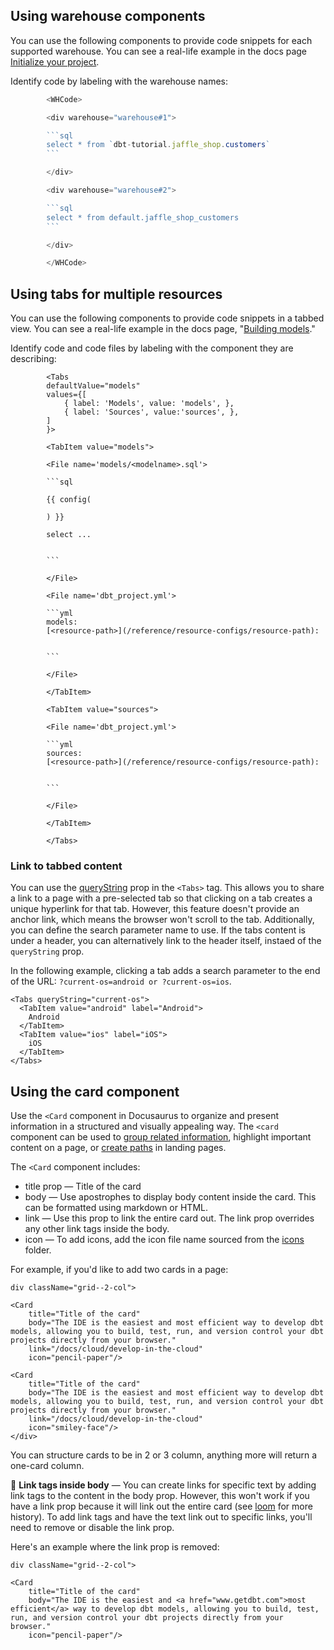## Using warehouse components

You can use the following components to provide code snippets for each supported warehouse. You can see a real-life example in the docs page [Initialize your project](/quickstarts/databricks?step=6).

Identify code by labeling with the warehouse names:

```js
        <WHCode>

        <div warehouse="warehouse#1">

        ```sql
        select * from `dbt-tutorial.jaffle_shop.customers`
        ```

        </div>

        <div warehouse="warehouse#2">

        ```sql
        select * from default.jaffle_shop_customers
        ```

        </div>

        </WHCode>
```

## Using tabs for multiple resources

You can use the following components to provide code snippets in a tabbed view. You can see a real-life example in the docs page, "[Building models](https://docs.getdbt.com/docs/building-a-dbt-project/building-models#building-dependencies-between-models)."

Identify code and code files by labeling with the component they are describing:

```code
        <Tabs
        defaultValue="models"
        values={[
            { label: 'Models', value: 'models', },
            { label: 'Sources', value:'sources', },
        ]
        }>

        <TabItem value="models">

        <File name='models/<modelname>.sql'>

        ```sql

        {{ config(

        ) }}

        select ...


        ```

        </File>

        <File name='dbt_project.yml'>

        ```yml
        models:
        [<resource-path>](/reference/resource-configs/resource-path):


        ```

        </File>

        </TabItem>

        <TabItem value="sources">

        <File name='dbt_project.yml'>

        ```yml
        sources:
        [<resource-path>](/reference/resource-configs/resource-path):


        ```

        </File>

        </TabItem>

        </Tabs>
```

### Link to tabbed content

You can use the [queryString](https://docusaurus.io/docs/next/markdown-features/tabs?current-os=ios#query-string) prop in the `<Tabs>` tag. This allows you to share a link to a page with a pre-selected tab so that clicking on a tab creates a unique hyperlink for that tab. However, this feature doesn't provide an anchor link, which means the browser won't scroll to the tab. Additionally, you can define the search parameter name to use. If the tabs content is under a header, you can alternatively link to the header itself, instaed of the `queryString` prop.

In the following example, clicking a tab adds a search parameter to the end of the URL: `?current-os=android or ?current-os=ios`.

```
<Tabs queryString="current-os">
  <TabItem value="android" label="Android">
    Android
  </TabItem>
  <TabItem value="ios" label="iOS">
    iOS
  </TabItem>
</Tabs>
```

## Using the card component

Use the `<Card` component in Docusaurus to organize and present information in a structured and visually appealing way. The `<card` component can be used to [group related information](https://docs.getdbt.com/docs/cloud/about-cloud/dbt-cloud-features), highlight important content on a page, or [create paths](https://docs.getdbt.com/docs/quickstarts/overview) in landing pages.

The `<Card` component includes:

- title prop &mdash; Title of the card
- body &mdash; Use apostrophes to display body content inside the card. This can be formatted using markdown or HTML. 
- link &mdash; Use this prop to link the entire card out. The link prop overrides any other link tags inside the body.
- icon &mdash; To add icons, add the icon file name sourced from the [icons](https://github.com/dbt-labs/docs.getdbt.com/tree/current/website/static/img/icons) folder.

For example, if you'd like to add two cards in a page:

```
div className="grid--2-col">

<Card
    title="Title of the card"
    body="The IDE is the easiest and most efficient way to develop dbt models, allowing you to build, test, run, and version control your dbt projects directly from your browser."
    link="/docs/cloud/develop-in-the-cloud"
    icon="pencil-paper"/>
    
<Card
    title="Title of the card"
    body="The IDE is the easiest and most efficient way to develop dbt models, allowing you to build, test, run, and version control your dbt projects directly from your browser."
    link="/docs/cloud/develop-in-the-cloud"
    icon="smiley-face"/>
</div>
```

You can structure cards to be in 2 or 3 column, anything more will return a one-card column. 

📌 **Link tags inside body** &mdash; You can create links for specific text by adding link tags to the content in the body prop. However, this won't work if you have a link prop because it will link out the entire card (see [loom](https://www.loom.com/share/c34967b5bd2945beb81061b43c4797be?t=80) for more history). To add link tags and have the text link out to specific links, you'll need to remove or disable the link prop. 

Here's an example where the link prop is removed:

```
div className="grid--2-col">

<Card
    title="Title of the card"
    body="The IDE is the easiest and <a href="www.getdbt.com">most efficient</a> way to develop dbt models, allowing you to build, test, run, and version control your dbt projects directly from your browser."
    icon="pencil-paper"/>
```
